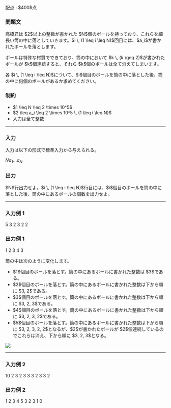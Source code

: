 
<div>

<span>

<span>

<p>
配点 : $400$点
</p>

<div>

<section>

### **問題文**

<p>
高橋君は $2$以上の整数が書かれた $N$個のボールを持っており、これらを細長い筒の中に落としていきます。$i \, (1 \leq i \leq N)$回目には、$a_i$が書かれたボールを落とします。
</p>

<p>
ボールは特殊な材質でできており、筒の中において $k \, (k \geq 2)$が書かれたボールが $k$個連続すると、それら $k$個のボールは全て消えてしまいます。
</p>

<p>
各 $i \, (1 \leq i \leq N)$について、$i$個目のボールを筒の中に落とした後、筒の中に何個のボールがあるか求めてください。
</p>

</section>

</div>

<div>

<section>

### **制約**

<ul>

<li>
$1 \leq N \leq 2 \times 10^5$
</li>

<li>
$2 \leq a_i \leq 2 \times 10^5 \, (1 \leq i \leq N)$
</li>

<li>
入力は全て整数
</li>

</ul>

</section>

</div>

---

<div>

<div>

<section>

### **入力**

<p>
入力は以下の形式で標準入力から与えられる。
</p>

<div>

$N$$a_1$$\ldots$$a_N$
</div>

</section>

</div>

<div>

<section>

### **出力**

<p>
$N$行出力せよ。$i \, (1 \leq i \leq N)$行目には、$i$個目のボールを筒の中に落とした後、筒の中にあるボールの個数を出力せよ。
</p>

</section>

</div>

</div>

---

<div>

<section>

### **入力例 1**

<div>

5
3 2 3 2 2

</div>

</section>

</div>

<div>

<section>

### **出力例 1**

<div>

1
2
3
4
3

</div>

<p>
筒の中は次のように変化します。
</p>

<ul>

<li>
$1$個目のボールを落とす。筒の中にあるボールに書かれた整数は $3$である。
</li>

<li>
$2$個目のボールを落とす。筒の中にあるボールに書かれた整数は下から順に $3, 2$である。
</li>

<li>
$3$個目のボールを落とす。筒の中にあるボールに書かれた整数は下から順に $3, 2, 3$である。
</li>

<li>
$4$個目のボールを落とす。筒の中にあるボールに書かれた整数は下から順に $3, 2, 3, 2$である。
</li>

<li>
$5$個目のボールを落とす。筒の中にあるボールに書かれた整数は下から順に $3, 2, 3, 2, 2$となるが、$2$が書かれたボールが $2$個連続しているのでこれらは消え、下から順に $3, 2, 3$となる。
</li>

</ul>

<p>

<img src="https://img.atcoder.jp/ghi/ABC240D_sample.png">

</img>

</p>

</section>

</div>

---

<div>

<section>

### **入力例 2**

<div>

10
2 3 2 3 3 3 2 3 3 2

</div>

</section>

</div>

<div>

<section>

### **出力例 2**

<div>

1
2
3
4
5
3
2
3
1
0

</div>

</section>

</div>

</span>

</span>

</div>
